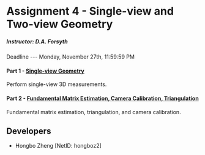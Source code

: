 # Assignment 4 - Single-view and Two-view Geometry
##### Instructor: D.A. Forsyth
Deadline --- Monday, November 27th, 11:59:59 PM

#### Part 1 - [Single-view Geometry](https://gitlab.engr.illinois.edu/hongboz2/computer_vision/-/tree/main/assignment_4/single-view_geometry)

Perform single-view 3D measurements.

#### Part 2 - [Fundamental Matrix Estimation, Camera Calibration, Triangulation](https://gitlab.engr.illinois.edu/hongboz2/computer_vision/-/tree/main/assignment_4/mat_est_cam_cali_tri)

Fundamental matrix estimation, triangulation, and camera calibration.

## Developers
* Hongbo Zheng [NetID: hongboz2]
